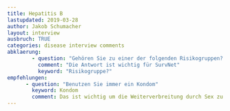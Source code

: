 ```yaml
---
title: Hepatitis B
lastupdated: 2019-03-28
author: Jakob Schumacher
layout: interview
ausbruch: TRUE
categories: disease interview comments
abklaerung:
        - question: "Gehören Sie zu einer der folgenden Risikogruppen? MSM, IDU?"
          comment: "Die Antwort ist wichtig für SurvNet"
          keyword: "Risikogruppe?"
empfehlungen:
      - question: "Benutzen Sie immer ein Kondom"
        keyword: Kondom
        comment: Das ist wichtig um die Weiterverbreitung durch Sex zu unterbinden
---
```

